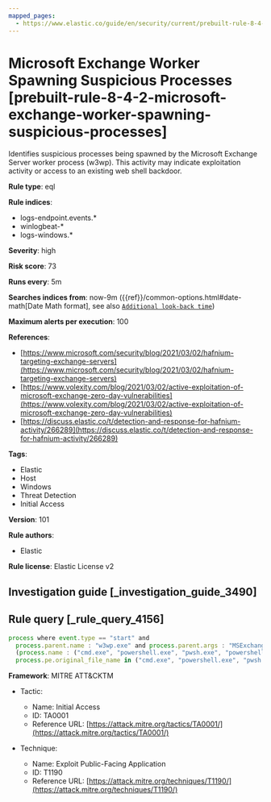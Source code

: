 ```yaml
---
mapped_pages:
  - https://www.elastic.co/guide/en/security/current/prebuilt-rule-8-4-2-microsoft-exchange-worker-spawning-suspicious-processes.html
---
```


# Microsoft Exchange Worker Spawning Suspicious Processes [prebuilt-rule-8-4-2-microsoft-exchange-worker-spawning-suspicious-processes]

Identifies suspicious processes being spawned by the Microsoft Exchange Server worker process (w3wp). This activity may indicate exploitation activity or access to an existing web shell backdoor.

**Rule type**: eql

**Rule indices**:

* logs-endpoint.events.*
* winlogbeat-*
* logs-windows.*

**Severity**: high

**Risk score**: 73

**Runs every**: 5m

**Searches indices from**: now-9m ({{ref}}/common-options.html#date-math[Date Math format], see also [`Additional look-back time`](docs-content://solutions/security/detect-and-alert/create-detection-rule.md#rule-schedule))

**Maximum alerts per execution**: 100

**References**:

* [https://www.microsoft.com/security/blog/2021/03/02/hafnium-targeting-exchange-servers](https://www.microsoft.com/security/blog/2021/03/02/hafnium-targeting-exchange-servers)
* [https://www.volexity.com/blog/2021/03/02/active-exploitation-of-microsoft-exchange-zero-day-vulnerabilities](https://www.volexity.com/blog/2021/03/02/active-exploitation-of-microsoft-exchange-zero-day-vulnerabilities)
* [https://discuss.elastic.co/t/detection-and-response-for-hafnium-activity/266289](https://discuss.elastic.co/t/detection-and-response-for-hafnium-activity/266289)

**Tags**:

* Elastic
* Host
* Windows
* Threat Detection
* Initial Access

**Version**: 101

**Rule authors**:

* Elastic

**Rule license**: Elastic License v2

## Investigation guide [_investigation_guide_3490]



## Rule query [_rule_query_4156]

```js
process where event.type == "start" and
  process.parent.name : "w3wp.exe" and process.parent.args : "MSExchange*AppPool" and
  (process.name : ("cmd.exe", "powershell.exe", "pwsh.exe", "powershell_ise.exe") or
  process.pe.original_file_name in ("cmd.exe", "powershell.exe", "pwsh.dll", "powershell_ise.exe"))
```

**Framework**: MITRE ATT&CKTM

* Tactic:

    * Name: Initial Access
    * ID: TA0001
    * Reference URL: [https://attack.mitre.org/tactics/TA0001/](https://attack.mitre.org/tactics/TA0001/)

* Technique:

    * Name: Exploit Public-Facing Application
    * ID: T1190
    * Reference URL: [https://attack.mitre.org/techniques/T1190/](https://attack.mitre.org/techniques/T1190/)



